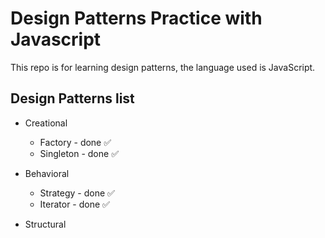 # Design Patterns Practice with Javascript

This repo is for learning design patterns, the language used is JavaScript.

## Design Patterns list

- Creational

  - Factory - done ✅
  - Singleton - done ✅

- Behavioral
  - Strategy - done ✅
  - Iterator - done ✅
- Structural
